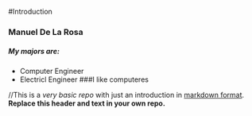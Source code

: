 #Introduction
### Manuel De La Rosa
##### My majors are:
 * Computer Engineer
 * Electricl Engineer
###I like computeres

//This is a *very basic repo* with just an introduction in [markdown format](https://help.github.com/articles/markdown-basics/). **Replace this header and text in your own repo.**
